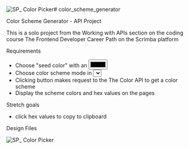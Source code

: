 ![SP_ Color Picker](https://github.com/user-attachments/assets/638cf0f2-9d8c-496c-bb96-3250e58b4ea4)# color_scheme_generator

Color Scheme Generator - API Project

This is a solo project from the Working with APIs section on the coding course The Frontend Developer Career Path on the Scrimba platform

Requirements

- Choose "seed color" with an <input type="color">
- Choose color scheme mode in <select> box
- Clicking button makes request to the The Color API to get a color scheme
- Display the scheme colors and hex values on the pages

Stretch goals

- click hex values to copy to clipboard

Design Files


![SP_ Color Picker](https://github.com/user-attachments/assets/cbd08256-ca36-4331-b1ad-04ba8d056d3b)
